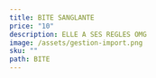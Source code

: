 ```yaml
---
title: BITE SANGLANTE
price: "10"
description: ELLE A SES REGLES OMG
image: /assets/gestion-import.png
sku: ""
path: BITE
---
```

